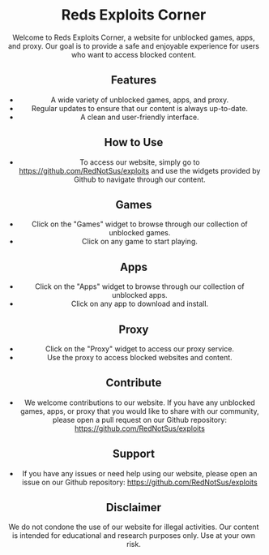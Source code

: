 <div align='center'>

# Reds Exploits Corner
Welcome to Reds Exploits Corner, a website for unblocked games, apps, and proxy. Our goal is to provide a safe and enjoyable experience for users who want to access blocked content.

## Features
- A wide variety of unblocked games, apps, and proxy.
- Regular updates to ensure that our content is always up-to-date.
- A clean and user-friendly interface.

## How to Use
- To access our website, simply go to https://github.com/RedNotSus/exploits and use the widgets provided by Github to navigate through our content.

## Games
- Click on the "Games" widget to browse through our collection of unblocked games.
- Click on any game to start playing.

## Apps
- Click on the "Apps" widget to browse through our collection of unblocked apps.
- Click on any app to download and install.

## Proxy
- Click on the "Proxy" widget to access our proxy service.
- Use the proxy to access blocked websites and content.

## Contribute
- We welcome contributions to our website. If you have any unblocked games, apps, or proxy that you would like to share with our community, please open a pull request on our Github repository: https://github.com/RedNotSus/exploits

## Support
- If you have any issues or need help using our website, please open an issue on our Github repository: https://github.com/RedNotSus/exploits

## Disclaimer
We do not condone the use of our website for illegal activities. Our content is intended for educational and research purposes only. Use at your own risk.

